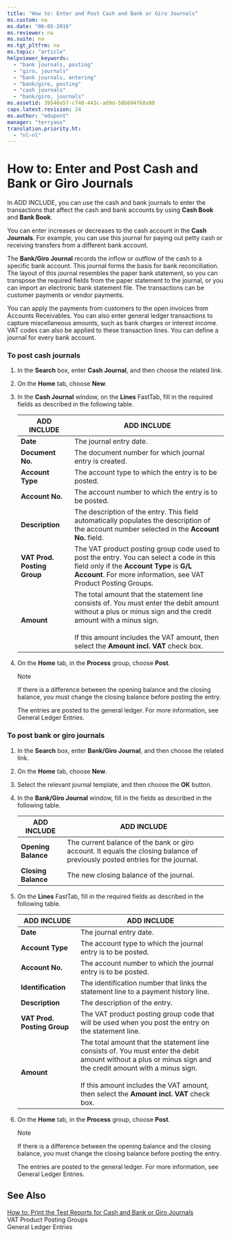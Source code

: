 ```yaml
---
title: "How to: Enter and Post Cash and Bank or Giro Journals"
ms.custom: na
ms.date: "06-05-2016"
ms.reviewer: na
ms.suite: na
ms.tgt_pltfrm: na
ms.topic: "article"
helpviewer_keywords: 
  - "bank journals, posting"
  - "giro, journals"
  - "bank journals, entering"
  - "bank/giro, posting"
  - "cash journals"
  - "bank/giro, journals"
ms.assetid: 39540a57-c740-443c-ad9d-50b694f68a98
caps.latest.revision: 24
ms.author: "edupont"
manager: "terryaus"
translation.priority.ht: 
  - "nl-nl"
---
```

# How to: Enter and Post Cash and Bank or Giro Journals
In ADD INCLUDE<!--[!INCLUDE[navnow](../../ApplicationDesign/includes/navnow_md.md)]-->, you can use the cash and bank journals to enter the transactions that affect the cash and bank accounts by using **Cash Book** and **Bank Book**.  
  
 You can enter increases or decreases to the cash account in the **Cash Journals**. For example, you can use this journal for paying out petty cash or receiving transfers from a different bank account.  
  
 The **Bank\/Giro Journal** records the inflow or outflow of the cash to a specific bank account. This journal forms the basis for bank reconciliation. The layout of this journal resembles the paper bank statement, so you can transpose the required fields from the paper statement to the journal, or you can import an electronic bank statement file. The transactions can be customer payments or vendor payments.  
  
 You can apply the payments from customers to the open invoices from Accounts Receivables. You can also enter general ledger transactions to capture miscellaneous amounts, such as bank charges or interest income. VAT codes can also be applied to these transaction lines. You can define a journal for every bank account.  
  
### To post cash journals  
  
1.  In the **Search** box, enter **Cash Journal**, and then choose the related link.  
  
2.  On the **Home** tab, choose **New**.  
  
3.  In the **Cash Journal** window, on the **Lines** FastTab, fill in the required fields as described in the following table.  
  
    |ADD INCLUDE<!--[!INCLUDE[bp_tablefield](../../ApplicationDesign/includes/bp_tablefield_md.md)]-->|ADD INCLUDE<!--[!INCLUDE[bp_tabledescription](../../ApplicationDesign/includes/bp_tabledescription_md.md)]-->|  
    |---------------------------------|---------------------------------------|  
    |**Date**|The journal entry date.|  
    |**Document No.**|The document number for which journal entry is created.|  
    |**Account Type**|The account type to which the entry is to be posted.|  
    |**Account No.**|The account number to which the entry is to be posted.|  
    |**Description**|The description of the entry. This field automatically populates the description of the account number selected in the **Account No.** field.|  
    |**VAT Prod. Posting Group**|The VAT product posting group code used to post the entry. You can select a code in this field only if the **Account Type** is **G\/L Account**. For more information, see VAT Product Posting Groups.|  
    |**Amount**|The total amount that the statement line consists of. You must enter the debit amount without a plus or minus sign and the credit amount with a minus sign.<br /><br /> If this amount includes the VAT amount, then select the **Amount incl. VAT** check box.|  
  
4.  On the **Home** tab, in the **Process** group, choose **Post**.  
  
    > [!NOTE]  
    >  If there is a difference between the opening balance and the closing balance, you must change the closing balance before posting the entry.  
  
     The entries are posted to the general ledger. For more information, see General Ledger Entries.  
  
### To post bank or giro journals  
  
1.  In the **Search** box, enter **Bank\/Giro Journal**, and then choose the related link.  
  
2.  On the **Home** tab, choose **New**.  
  
3.  Select the relevant journal template, and then choose the **OK** button.  
  
4.  In the **Bank\/Giro Journal** window, fill in the fields as described in the following table.  
  
    |ADD INCLUDE<!--[!INCLUDE[bp_tablefield](../../ApplicationDesign/includes/bp_tablefield_md.md)]-->|ADD INCLUDE<!--[!INCLUDE[bp_tabledescription](../../ApplicationDesign/includes/bp_tabledescription_md.md)]-->|  
    |---------------------------------|---------------------------------------|  
    |**Opening Balance**|The current balance of the bank or giro account. It equals the closing balance of previously posted entries for the journal.|  
    |**Closing Balance**|The new closing balance of the journal.|  
  
5.  On the **Lines** FastTab, fill in the required fields as described in the following table.  
  
    |ADD INCLUDE<!--[!INCLUDE[bp_tablefield](../../ApplicationDesign/includes/bp_tablefield_md.md)]-->|ADD INCLUDE<!--[!INCLUDE[bp_tabledescription](../../ApplicationDesign/includes/bp_tabledescription_md.md)]-->|  
    |---------------------------------|---------------------------------------|  
    |**Date**|The journal entry date.|  
    |**Account Type**|The account type to which the journal entry is to be posted.|  
    |**Account No.**|The account number to which the journal entry is to be posted.|  
    |**Identification**|The identification number that links the statement line to a payment history line.|  
    |**Description**|The description of the entry.|  
    |**VAT Prod. Posting Group**|The VAT product posting group code that will be used when you post the entry on the statement line.|  
    |**Amount**|The total amount that the statement line consists of. You must enter the debit amount without a plus or minus sign and the credit amount with a minus sign.<br /><br /> If this amount includes the VAT amount, then select the **Amount incl. VAT** check box.|  
  
6.  On the **Home** tab, in the **Process** group, choose **Post**.  
  
    > [!NOTE]  
    >  If there is a difference between the opening balance and the closing balance, you must change the closing balance before posting the entry.  
  
     The entries are posted to the general ledger. For more information, see General Ledger Entries.  
  
## See Also  
 [How to: Print the Test Reports for Cash and Bank or Giro Journals](../../LocalFunctionalityForMicrosoftDynamicsNav2016/Netherlands/how-to-print-the-test-reports-for-cash-and-bank-or-giro-journals.md)   
 VAT Product Posting Groups   
 General Ledger Entries